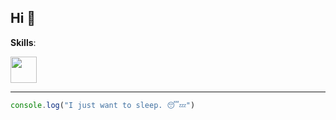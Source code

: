 ## Hi 👋

**Skills**:

<p align="left">
  <a href="https://skillicons.dev">
    <img style="height: 42px" src="https://skillicons.dev/icons?i=ts,js,sass,tailwind,py,rust,wasm,react,vue,flask,vite,vitest,docker&theme=light" />
  </a>
</p>

---

```ts
console.log("I just want to sleep. 😴💤")
```
